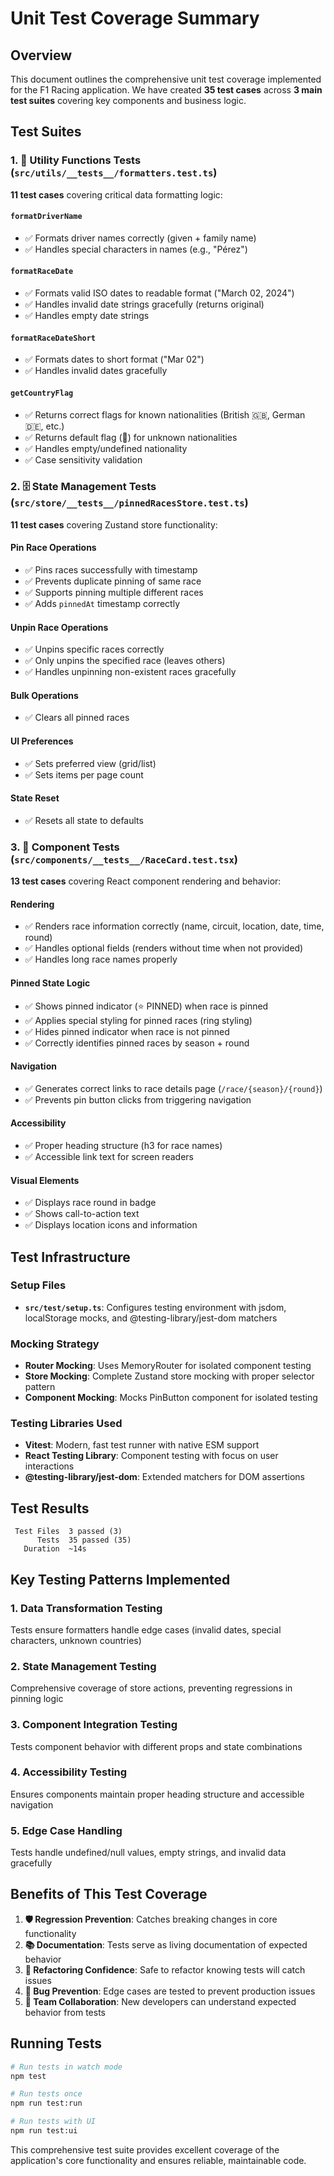 # Unit Test Coverage Summary

## Overview

This document outlines the comprehensive unit test coverage implemented for the F1 Racing application. We have created **35 test cases** across **3 main test suites** covering key components and business logic.

## Test Suites

### 1. 🧮 Utility Functions Tests (`src/utils/__tests__/formatters.test.ts`)

**11 test cases** covering critical data formatting logic:

#### `formatDriverName`

- ✅ Formats driver names correctly (given + family name)
- ✅ Handles special characters in names (e.g., "Pérez")

#### `formatRaceDate`

- ✅ Formats valid ISO dates to readable format ("March 02, 2024")
- ✅ Handles invalid date strings gracefully (returns original)
- ✅ Handles empty date strings

#### `formatRaceDateShort`

- ✅ Formats dates to short format ("Mar 02")
- ✅ Handles invalid dates gracefully

#### `getCountryFlag`

- ✅ Returns correct flags for known nationalities (British 🇬🇧, German 🇩🇪, etc.)
- ✅ Returns default flag (🏁) for unknown nationalities
- ✅ Handles empty/undefined nationality
- ✅ Case sensitivity validation

### 2. 🗄️ State Management Tests (`src/store/__tests__/pinnedRacesStore.test.ts`)

**11 test cases** covering Zustand store functionality:

#### Pin Race Operations

- ✅ Pins races successfully with timestamp
- ✅ Prevents duplicate pinning of same race
- ✅ Supports pinning multiple different races
- ✅ Adds `pinnedAt` timestamp correctly

#### Unpin Race Operations

- ✅ Unpins specific races correctly
- ✅ Only unpins the specified race (leaves others)
- ✅ Handles unpinning non-existent races gracefully

#### Bulk Operations

- ✅ Clears all pinned races

#### UI Preferences

- ✅ Sets preferred view (grid/list)
- ✅ Sets items per page count

#### State Reset

- ✅ Resets all state to defaults

### 3. 🎨 Component Tests (`src/components/__tests__/RaceCard.test.tsx`)

**13 test cases** covering React component rendering and behavior:

#### Rendering

- ✅ Renders race information correctly (name, circuit, location, date, time, round)
- ✅ Handles optional fields (renders without time when not provided)
- ✅ Handles long race names properly

#### Pinned State Logic

- ✅ Shows pinned indicator (⭐ PINNED) when race is pinned
- ✅ Applies special styling for pinned races (ring styling)
- ✅ Hides pinned indicator when race is not pinned
- ✅ Correctly identifies pinned races by season + round

#### Navigation

- ✅ Generates correct links to race details page (`/race/{season}/{round}`)
- ✅ Prevents pin button clicks from triggering navigation

#### Accessibility

- ✅ Proper heading structure (h3 for race names)
- ✅ Accessible link text for screen readers

#### Visual Elements

- ✅ Displays race round in badge
- ✅ Shows call-to-action text
- ✅ Displays location icons and information

## Test Infrastructure

### Setup Files

- **`src/test/setup.ts`**: Configures testing environment with jsdom, localStorage mocks, and @testing-library/jest-dom matchers

### Mocking Strategy

- **Router Mocking**: Uses MemoryRouter for isolated component testing
- **Store Mocking**: Complete Zustand store mocking with proper selector pattern
- **Component Mocking**: Mocks PinButton component for isolated testing

### Testing Libraries Used

- **Vitest**: Modern, fast test runner with native ESM support
- **React Testing Library**: Component testing with focus on user interactions
- **@testing-library/jest-dom**: Extended matchers for DOM assertions

## Test Results

```
 Test Files  3 passed (3)
      Tests  35 passed (35)
   Duration  ~14s
```

## Key Testing Patterns Implemented

### 1. **Data Transformation Testing**

Tests ensure formatters handle edge cases (invalid dates, special characters, unknown countries)

### 2. **State Management Testing**

Comprehensive coverage of store actions, preventing regressions in pinning logic

### 3. **Component Integration Testing**

Tests component behavior with different props and state combinations

### 4. **Accessibility Testing**

Ensures components maintain proper heading structure and accessible navigation

### 5. **Edge Case Handling**

Tests handle undefined/null values, empty strings, and invalid data gracefully

## Benefits of This Test Coverage

1. **🛡️ Regression Prevention**: Catches breaking changes in core functionality
2. **📚 Documentation**: Tests serve as living documentation of expected behavior
3. **🔄 Refactoring Confidence**: Safe to refactor knowing tests will catch issues
4. **🐛 Bug Prevention**: Edge cases are tested to prevent production issues
5. **👥 Team Collaboration**: New developers can understand expected behavior from tests

## Running Tests

```bash
# Run tests in watch mode
npm test

# Run tests once
npm run test:run

# Run tests with UI
npm run test:ui
```

This comprehensive test suite provides excellent coverage of the application's core functionality and ensures reliable, maintainable code.
